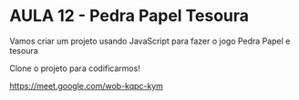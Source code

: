 # AULA 12 - Pedra Papel Tesoura

Vamos criar um projeto usando JavaScript para fazer o jogo Pedra Papel e tesoura

Clone o projeto para codificarmos! 

https://meet.google.com/wob-kqpc-kym
